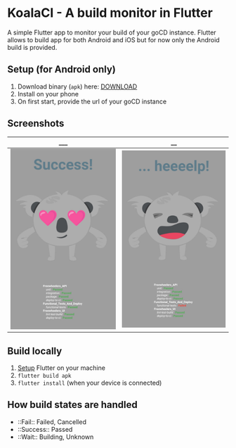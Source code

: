 # KoalaCI - A build monitor in Flutter 

A simple Flutter app to monitor your build of your goCD instance.
Flutter allows to build app for both Android and iOS but for now only the Android build is provided.

## Setup (for Android only)
1. Download binary (`apk`) here: [DOWNLOAD]()
2. Install on your phone
2. On first start, provide the url of your goCD instance

## Screenshots
___             |  __
:-------------------------:|:-------------------------:
![Koala View](/screenshots/success.jpg?raw=true "Positive build status") | ![Koala View](/screenshots/fail.jpg?raw=true "Failing build status") 

## Build locally
1. [Setup](https://flutter.dev/docs/get-started/install/macos) Flutter on your machine
1. `flutter build apk`
2. `flutter install` (when your device is connected)

## How build states are handled
- ::Fail:: Failed, Cancelled
- ::Success:: Passed
- ::Wait:: Building, Unknown

